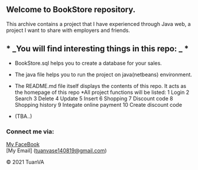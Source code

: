 ## Welcome to BookStore repository.


<!-- [![MathUtil project | CI process included | © 2021 by TuanVA](https://github.com/TuanVASE140819/test_git/actions/workflows/mathutil-ci-actions.yml/badge.svg)](https://github.com/TuanVASE140819/test_git/actions/workflows/mathutil-ci-actions.yml)   -->
This archive contains a project that I have experienced through Java web, a project I want to share with employers and friends.


## * _You will find interesting things in this repo: _ *
* BookStore.sql helps you to create a database for your sales.
* The java file helps you to run the project on java(netbeans) environment.
* The README.md file itself displays the contents of this repo. It acts as the homepage of this repo
*All project functions will be listed:
1 Login
2 Search
3 Delete
4 Update
5 Insert
6 Shopping
7 Discount code
8 Shopping history
9 Integate online payment
10 Create discount code

* (TBA..) 

### Connect me via:
[My FaceBook](https://www.facebook.com/profile.php?id=100014190151009)  
[My Email] (tuanvase140819@gmail.com)

© 2021 TuanVA

